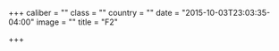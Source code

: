 +++
caliber = ""
class = ""
country = ""
date = "2015-10-03T23:03:35-04:00"
image = ""
title = "F2"

+++
